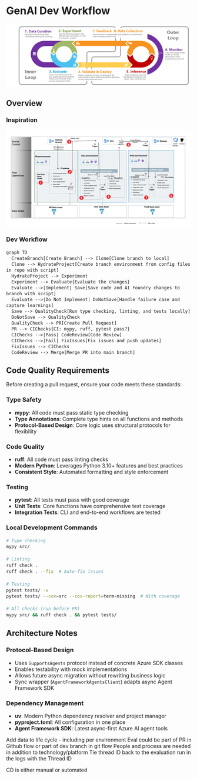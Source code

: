 # GenAI Dev Workflow

![LLMOps Workflow](images/llmops-workflow.png)

## Overview

### Inspiration

![GenAIOps](images/GenAIOps.png)

### Dev Workflow

```mermaid
graph TD
  CreateBranch[Create Branch] --> Clone[Clone branch to local]
  Clone --> HydrateProject[Create branch environment from config files in repo with script]
  HydrateProject --> Experiment
  Experiment --> Evaluate{Evaluate the changes}
  Evaluate -->|Implement| Save[Save code and AI Foundry changes to branch with script]
  Evaluate -->|Do Not Implement| DoNotSave[Handle failure case and capture learnings]
  Save --> QualityCheck[Run type checking, linting, and tests locally]
  DoNotSave --> QualityCheck
  QualityCheck --> PR[Create Pull Request]
  PR --> CIChecks{CI: mypy, ruff, pytest pass?}
  CIChecks -->|Pass| CodeReview[Code Review]
  CIChecks -->|Fail| FixIssues[Fix issues and push updates]
  FixIssues --> CIChecks
  CodeReview --> Merge[Merge PR into main branch]
```

## Code Quality Requirements

Before creating a pull request, ensure your code meets these standards:

### Type Safety

- **mypy**: All code must pass static type checking
- **Type Annotations**: Complete type hints on all functions and methods
- **Protocol-Based Design**: Core logic uses structural protocols for flexibility

### Code Quality

- **ruff**: All code must pass linting checks
- **Modern Python**: Leverages Python 3.10+ features and best practices
- **Consistent Style**: Automated formatting and style enforcement

### Testing

- **pytest**: All tests must pass with good coverage
- **Unit Tests**: Core functions have comprehensive test coverage
- **Integration Tests**: CLI and end-to-end workflows are tested

### Local Development Commands

```bash
# Type checking
mypy src/

# Linting
ruff check .
ruff check . --fix  # Auto-fix issues

# Testing
pytest tests/ -v
pytest tests/ --cov=src --cov-report=term-missing  # With coverage

# All checks (run before PR)
mypy src/ && ruff check . && pytest tests/
```

## Architecture Notes

### Protocol-Based Design

- Uses `SupportsAgents` protocol instead of concrete Azure SDK classes
- Enables testability with mock implementations
- Allows future async migration without rewriting business logic
- Sync wrapper (`AgentFrameworkAgentsClient`) adapts async Agent Framework SDK

### Dependency Management

- **uv**: Modern Python dependency resolver and project manager
- **pyproject.toml**: All configuration in one place
- **Agent Framework SDK**: Latest async-first Azure AI agent tools

Add data to life cycle - including per environment
Eval could be part of PR in Github flow or part of dev branch in git flow
People and process are needed in addition to technology/platform
Tie thread ID back to the evaluation run in the logs with the Thread ID

CD is either manual or automated
